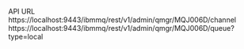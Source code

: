 
API URL
https://localhost:9443/ibmmq/rest/v1/admin/qmgr/MQJ006D/channel
https://localhost:9443/ibmmq/rest/v1/admin/qmgr/MQJ006D/queue?type=local
